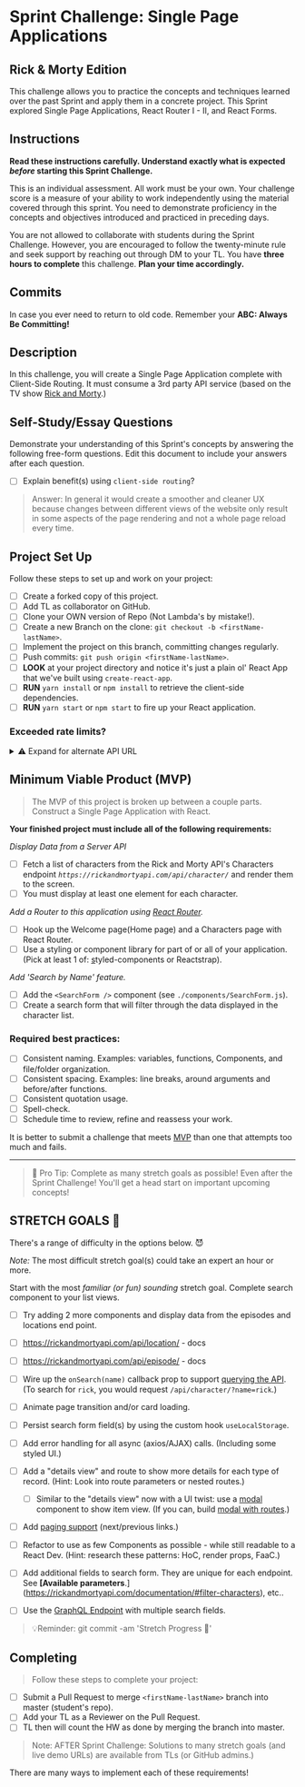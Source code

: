 # Sprint Challenge: Single Page Applications

## Rick & Morty Edition

This challenge allows you to practice the concepts and techniques learned over the past Sprint and apply them in a concrete project. This Sprint explored Single Page Applications, React Router I - II, and React Forms.

## Instructions

**Read these instructions carefully. Understand exactly what is expected _before_ starting this Sprint Challenge.**

This is an individual assessment. All work must be your own. Your challenge score is a measure of your ability to work independently using the material covered through this sprint. You need to demonstrate proficiency in the concepts and objectives introduced and practiced in preceding days.

You are not allowed to collaborate with students during the Sprint Challenge. However, you are encouraged to follow the twenty-minute rule and seek support by reaching out through DM to your TL.
You have **three hours to complete** this challenge. **Plan your time accordingly.**

## Commits

In case you ever need to return to old code. Remember your **ABC: Always Be Committing!**

## Description

In this challenge, you will create a Single Page Application complete with Client-Side Routing. It must consume a 3rd party API service (based on the TV show [Rick and Morty](https://rickandmortyapi.com/documentation).)

## Self-Study/Essay Questions

Demonstrate your understanding of this Sprint's concepts by answering the following free-form questions. Edit this document to include your answers after each question.

-   [ ]  Explain benefit(s) using `client-side routing`?

> Answer: In general it would create a smoother and cleaner UX because changes between different views of the website only result in some aspects of the page rendering and not a whole page reload every time. 

## Project Set Up

Follow these steps to set up and work on your project:

-   [ ]  Create a forked copy of this project.
-   [ ]  Add TL as collaborator on GitHub.
-   [ ]  Clone your OWN version of Repo (Not Lambda's by mistake!).
-   [ ]  Create a new Branch on the clone: `git checkout -b <firstName-lastName>`.
-   [ ]  Implement the project on this branch, committing changes regularly.
-   [ ]  Push commits: `git push origin <firstName-lastName>`.
-   [ ]  **LOOK** at your project directory and notice it's just a plain ol' React App that we've built using `create-react-app`.
-   [ ]  **RUN** `yarn install` or `npm install` to retrieve the client-side dependencies.
-   [ ]  **RUN** `yarn start` or `npm start` to fire up your React application.

### Exceeded rate limits?

<details>
<summary>⚠️ Expand for alternate API URL</summary>

If the [main API service](https://rickandmortyapi.com/documentation) goes down, or you exceed rate limits, try the following URL:

**[Backup URL:](https://rick-api.herokuapp.com/api/)** `https://rick-api.herokuapp.com/api/`

You can still be locked out - watch your [chrome devtools' network panel](https://developers.google.com/web/tools/chrome-devtools/network/reference) to make sure you aren't making too many requests.

</details>

## Minimum Viable Product (MVP)

> The MVP of this project is broken up between a couple parts.
> Construct a Single Page Application with React.

**Your finished project must include all of the following requirements:**

_Display Data from a Server API_

-   [ ]  Fetch a list of characters from the Rick and Morty API's Characters endpoint _`https://rickandmortyapi.com/api/character/`_ and render them to the screen.
-   [ ]  You must display at least one element for each character.

_Add a Router to this application using [React Router](https://reacttraining.com/react-router/web/guides/quick-start)._

-   [ ]  Hook up the Welcome page(Home page) and a Characters page with React Router.
-   [ ]  Use a styling or component library for part of or all of your application. (Pick at least 1 of: [s](https://react-bootstrap.github.io/)tyled-components or Reactstrap).

_Add 'Search by Name' feature._

-   [ ]  Add the `<SearchForm />` component (see `./components/SearchForm.js`).
-   [ ]  Create a search form that will filter through the data displayed in the character list.

### **Required best practices:**

-   [ ]  Consistent naming. Examples: variables, functions, Components, and file/folder organization.
-   [ ]  Consistent spacing. Examples: line breaks, around arguments and before/after functions.
-   [ ]  Consistent quotation usage.
-   [ ]  Spell-check.
-   [ ]  Schedule time to review, refine and reassess your work.

It is better to submit a challenge that meets [MVP](https://en.wikipedia.org/wiki/Minimum_viable_product) than one that attempts too much and fails.

* * *

> 🚀 Pro Tip: Complete as many stretch goals as possible! Even after the Sprint Challenge! You'll get a head start on important upcoming concepts!

## STRETCH GOALS 💪

There's a range of difficulty in the options below. 😈

_Note:_ The most difficult stretch goal(s) could take an expert an hour or more.

Start with the most _familiar (or fun) sounding_ stretch goal.
Complete search component to your list views.

-   [ ] Try adding 2 more components and display data from the episodes and locations end point.
-   [ ] <https://rickandmortyapi.com/api/location/> - docs
-   [ ] <https://rickandmortyapi.com/api/episode/> - docs

-   [ ]  Wire up the `onSearch(name)` callback prop to support [querying the API](https://rickandmortyapi.com/documentation/#filter-characters). (To search for `rick`, you would request `/api/character/?name=rick`.)
-   [ ]  Animate page transition and/or card loading.
-   [ ]  Persist search form field(s) by using the custom hook `useLocalStorage`.
-   [ ]  Add error handling for all async (axios/AJAX) calls. (Including some styled UI.)
-   [ ]  Add a "details view" and route to show more details for each type of record. (Hint: Look into route parameters or nested routes.)
    -   [ ]  Similar to the "details view" now with a UI twist: use a [modal](https://react.semantic-ui.com/modules/modal/#variations-size) component to show item view. (If you can, build [modal with routes](https://codesandbox.io/s/react-router-modal-gallery-classes-example-z98l5).)
-   [ ]  Add [paging support](https://react.semantic-ui.com/addons/pagination/#types-pagination) (next/previous links.)
-   [ ]  Refactor to use as few Components as possible - while still readable to a React Dev. (Hint: research these patterns: HoC, render props, FaaC.)
-   [ ]  Add additional fields to search form. They are unique for each endpoint. See **\[Available parameters**.](<https://rickandmortyapi.com/documentation/#filter-characters>), etc..
-   [ ]  Use the [GraphQL Endpoint](https://rickandmortyapi.com/documentation/#graphql) with multiple search fields.

> 💡Reminder: git commit -am 'Stretch Progress 💪'

## Completing

> Follow these steps to complete your project:

-   [ ]  Submit a Pull Request to merge `<firstName-lastName>` branch into master (student's repo).
-   [ ]  Add your TL as a Reviewer on the Pull Request.
-   [ ]  TL then will count the HW as done by merging the branch into master.

<!-- TLs: NOTE: use resources to coach, or share over zoom - avoid sharing entire solution folder. Share preview links if available. -->

> Note: AFTER Sprint Challenge: Solutions to many stretch goals (and live demo URLs) are available from TLs (or GitHub admins.)

There are many ways to implement each of these requirements!
